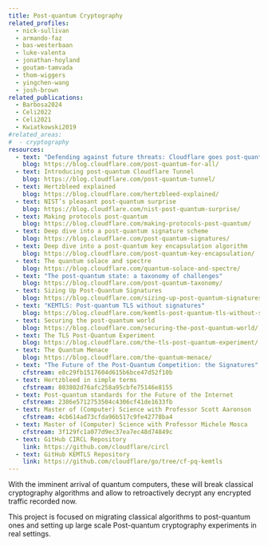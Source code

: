 ```yaml
---
title: Post-quantum Cryptography
related_profiles:
  - nick-sullivan
  - armando-faz
  - bas-westerbaan
  - luke-valenta
  - jonathan-hoyland
  - goutam-tamvada
  - thom-wiggers
  - yingchen-wang
  - josh-brown
related_publications:
  - Barbosa2024
  - Celi2022
  - Celi2021
  - Kwiatkowski2019
#related_areas:
#  - cryptography
resources:
  - text: "Defending against future threats: Cloudflare goes post-quantum"
    blog: https://blog.cloudflare.com/post-quantum-for-all/
  - text: Introducing post-quantum Cloudflare Tunnel
    blog: https://blog.cloudflare.com/post-quantum-tunnel/
  - text: Hertzbleed explained
    blog: https://blog.cloudflare.com/hertzbleed-explained/
  - text: NIST’s pleasant post-quantum surprise
    blog: https://blog.cloudflare.com/nist-post-quantum-surprise/
  - text: Making protocols post-quantum
    blog: https://blog.cloudflare.com/making-protocols-post-quantum/
  - text: Deep dive into a post-quantum signature scheme
    blog: https://blog.cloudflare.com/post-quantum-signatures/
  - text: Deep dive into a post-quantum key encapsulation algorithm
    blog: https://blog.cloudflare.com/post-quantum-key-encapsulation/
  - text: The quantum solace and spectre
    blog: https://blog.cloudflare.com/quantum-solace-and-spectre/
  - text: "The post-quantum state: a taxonomy of challenges"
    blog: https://blog.cloudflare.com/post-quantum-taxonomy/
  - text: Sizing Up Post-Quantum Signatures
    blog: https://blog.cloudflare.com/sizing-up-post-quantum-signatures/
  - text: "KEMTLS: Post-quantum TLS without signatures"
    blog: https://blog.cloudflare.com/kemtls-post-quantum-tls-without-signatures/
  - text: Securing the post-quantum world
    blog: https://blog.cloudflare.com/securing-the-post-quantum-world/
  - text: The TLS Post-Quantum Experiment
    blog: https://blog.cloudflare.com/the-tls-post-quantum-experiment/
  - text: The Quantum Menace
    blog: https://blog.cloudflare.com/the-quantum-menace/
  - text: "The Future of the Post-Quantum Competition: the Signatures"
    cfstream: e8c29fb1517604d615b6bce47d52f10b
  - text: Hertzbleed in simple terms
    cfstream: 803802d76afc258a95cbfe75146e8155
  - text: Post-quantum standards for the Future of the Internet
    cfstream: 2386e5712753504c4306cf41de1633fb
  - text: Master of (Computer) Science with Professor Scott Aaronson
    cfstream: 4cb614ad73cfda96b517c9fe42778ba4
  - text: Master of (Computer) Science with Professor Michele Mosca
    cfstream: 3f129fc1a077d9ec37ea7ec48d74849c
  - text: GitHub CIRCL Repository
    link: https://github.com/cloudflare/circl
  - text: GitHub KEMTLS Repository
    link: https://github.com/cloudflare/go/tree/cf-pq-kemtls
---
```


With the imminent arrival of quantum computers, these will break classical cryptography algorithms and allow to retroactively decrypt any encrypted traffic recorded now.

This project is focused on migrating classical algorithms to post-quantum ones and setting up large scale Post-quantum cryptography experiments in real settings.
